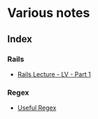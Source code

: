 # Various notes

## Index

### Rails

* [Rails Lecture - LV - Part 1](rails-lecture-LV-P1-notes.md)

### Regex

* [Useful Regex](useful-regex.md)
